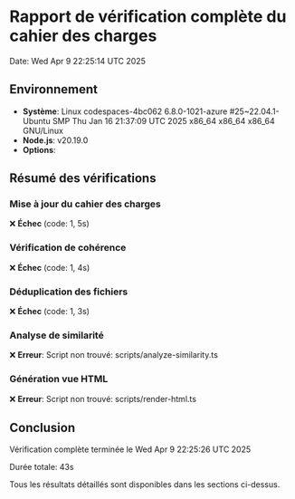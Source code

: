 # Rapport de vérification complète du cahier des charges

Date: Wed Apr  9 22:25:14 UTC 2025

## Environnement

- **Système**: Linux codespaces-4bc062 6.8.0-1021-azure #25~22.04.1-Ubuntu SMP Thu Jan 16 21:37:09 UTC 2025 x86_64 x86_64 x86_64 GNU/Linux
- **Node.js**: v20.19.0
- **Options**: 

## Résumé des vérifications

### Mise à jour du cahier des charges

❌ **Échec** (code: 1, 5s)



### Vérification de cohérence

❌ **Échec** (code: 1, 4s)



### Déduplication des fichiers

❌ **Échec** (code: 1, 3s)



### Analyse de similarité

❌ **Erreur**: Script non trouvé: scripts/analyze-similarity.ts

### Génération vue HTML

❌ **Erreur**: Script non trouvé: scripts/render-html.ts

## Conclusion

Vérification complète terminée le Wed Apr  9 22:25:26 UTC 2025

Durée totale: 43s

Tous les résultats détaillés sont disponibles dans les sections ci-dessus.
